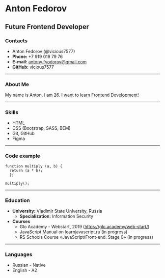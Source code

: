 # Anton Fedorov
## Future Frontend Developer
### Contacts
* Anton Fedorov (@vicious7577)
* **Phone:** +7 919 019 79 76
* **E-mail:** antony.fyodorov@gmail.com
* **GitHub:** vicious7577 
---
### About Me
  My name is Anton. I am 26. I want to learn Frontend Development!
  
---
### Skills
* HTML
* CSS (Bootstrap, SASS, BEM)
* Git, GitHub
* Figma
---
### Code example
```
function multiply (a, b) {
  return (a * b);
  };

multiply();
```

---
### Education
* **University:** Vladimir State University, Russia
  + **Specialization:** Information Security
* **Courses**
  + Glo Academy - Webstart, 2019 (https://glo.academy/web-start/)
  + JavaScript Manual on learnjavascript.ru (in progress)
  + RS Schools Course «JavaScript/Front-end. Stage 0» (in progress)
---
### Languages
* Russian - Native
* English - A2
